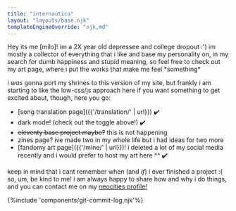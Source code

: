 ```yaml
---
title: "internautica"
layout: "layouts/base.njk"
templateEngineOverride: "njk,md"
---
```

<div class="side-by-side">
<article>
Hey its me [milo]!
im a 2X year old depressee and college dropout :')
im mostly a collector of everything that i like and base my personality on, in my search for dumb happiness and stupid meaning, so feel free to check out my art page, where i put the works that make me feel *something*

i *was* gonna port my shrines to this version of my site, but frankly i am starting to like the low-css/js approach here
if you want something to get excited about, though, here you go:
 - [song translation page]({{'/translation/' | url}}) ✔️
 - dark mode! (check out the toggle above!) ✔️
 - ~~eleventy base project maybe?~~ this is not happening
 - zines page? ive made two in my whole life but i had ideas for two more
 - [fandomy art page]({{'/mine/' | url}})! i deleted a lot of my social media recently and i would prefer to host my art here ^^ ✔️


keep in mind that i cant remember when (and *if*) i ever finished a project :(
so, um, be kind to me! i am always happy to share how and why i do things, and you can contact me on my [neocities profile!](https://neocities.org/site/internautica)

</article>

{%include 'components/git-commit-log.njk'%}

</div>